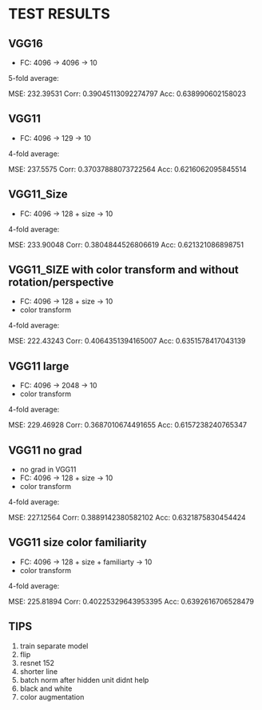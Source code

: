 # TEST RESULTS

## VGG16

* FC: 4096 -> 4096 -> 10

5-fold average:

MSE:  232.39531 Corr:  0.39045113092274797 Acc:  0.638990602158023


## VGG11

* FC: 4096 -> 129 -> 10

4-fold average:

MSE:  237.5575 Corr:  0.37037888073722564 Acc:  0.6216062095845514

## VGG11_Size

* FC: 4096 -> 128 + size -> 10

4-fold average:

MSE:  233.90048 Corr:  0.3804844526806619 Acc:  0.621321086898751

## VGG11_SIZE with color transform and without rotation/perspective

* FC: 4096 -> 128 + size -> 10
* color transform

4-fold average:

MSE:  222.43243 Corr:  0.4064351394165007 Acc:  0.6351578417043139

## VGG11 large

* FC: 4096 -> 2048 -> 10
* color transform

4-fold average:

MSE:  229.46928 Corr:  0.3687010674491655 Acc:  0.6157238240765347

## VGG11 no grad

* no grad in VGG11
* FC: 4096 -> 128 + size -> 10
* color transform

4-fold average:

MSE:  227.12564 Corr:  0.3889142380582102 Acc:  0.6321875830454424

## VGG11 size color familiarity

* FC: 4096 -> 128 + size + familiarty -> 10
* color transform

4-fold average:

MSE:  225.81894 Corr:  0.40225329643953395 Acc:  0.6392616706528479

## TIPS

1. train separate model
2. flip
3. resnet 152
4. shorter line
5. batch norm after hidden unit didnt help
6. black and white
7. color augmentation